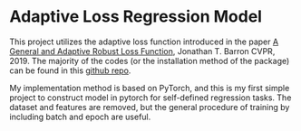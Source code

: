 # Adaptive Loss Regression Model

This project utilizes the adaptive loss function introduced in the paper [A General and Adaptive Robust Loss Function](https://openaccess.thecvf.com/content_CVPR_2019/papers/Barron_A_General_and_Adaptive_Robust_Loss_Function_CVPR_2019_paper.pdf),  Jonathan T. Barron CVPR, 2019.
The majority of the codes (or the installation method of the package) can be found in this [github repo](https://github.com/google-research/google-research/tree/master/robust_loss).

My implementation method is based on PyTorch, and this is my first simple project to construct model in pytorch for self-defined regression tasks. The dataset and features are removed, but the general procedure of training by including batch and epoch are useful.
